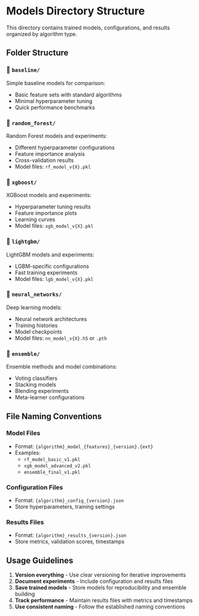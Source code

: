 # Models Directory Structure

This directory contains trained models, configurations, and results organized by algorithm type.

## Folder Structure

### 📁 `baseline/`
Simple baseline models for comparison:
- Basic feature sets with standard algorithms
- Minimal hyperparameter tuning
- Quick performance benchmarks

### 📁 `random_forest/`
Random Forest models and experiments:
- Different hyperparameter configurations
- Feature importance analysis
- Cross-validation results
- Model files: `rf_model_v{X}.pkl`

### 📁 `xgboost/`
XGBoost models and experiments:
- Hyperparameter tuning results
- Feature importance plots
- Learning curves
- Model files: `xgb_model_v{X}.pkl`

### 📁 `lightgbm/`
LightGBM models and experiments:
- LGBM-specific configurations
- Fast training experiments
- Model files: `lgb_model_v{X}.pkl`

### 📁 `neural_networks/`
Deep learning models:
- Neural network architectures
- Training histories
- Model checkpoints
- Model files: `nn_model_v{X}.h5` or `.pth`

### 📁 `ensemble/`
Ensemble methods and model combinations:
- Voting classifiers
- Stacking models
- Blending experiments
- Meta-learner configurations

## File Naming Conventions

### Model Files
- Format: `{algorithm}_model_{features}_{version}.{ext}`
- Examples:
  - `rf_model_basic_v1.pkl`
  - `xgb_model_advanced_v2.pkl`
  - `ensemble_final_v1.pkl`

### Configuration Files
- Format: `{algorithm}_config_{version}.json`
- Store hyperparameters, training settings

### Results Files
- Format: `{algorithm}_results_{version}.json`
- Store metrics, validation scores, timestamps

## Usage Guidelines

1. **Version everything** - Use clear versioning for iterative improvements
2. **Document experiments** - Include configuration and results files
3. **Save trained models** - Store models for reproducibility and ensemble building
4. **Track performance** - Maintain results files with metrics and timestamps
5. **Use consistent naming** - Follow the established naming conventions